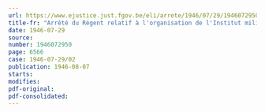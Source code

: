 ```yaml
---
url: https://www.ejustice.just.fgov.be/eli/arrete/1946/07/29/1946072950/justel
title-fr: "Arrêté du Régent relatif à l'organisation de l'Institut militaire d'Education physique"
date: 1946-07-29
source:
number: 1946072950
page: 6566
case: 1946-07-29/02
publication: 1946-08-07
starts:
modifies:
pdf-original:
pdf-consolidated:
---
```


